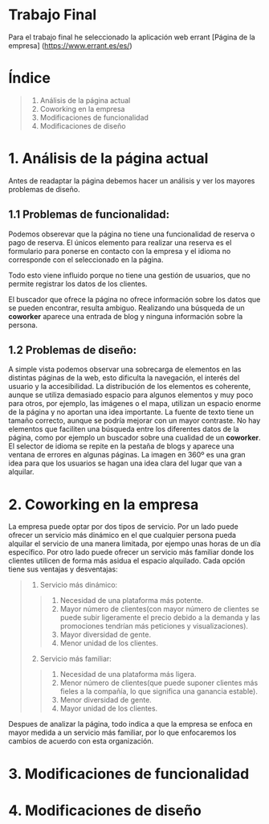 # Trabajo Final

Para el trabajo final he seleccionado la aplicación web errant
[Página de la empresa] (https://www.errant.es/es/)

# Índice
> 1. Análisis de la página actual
> 2. Coworking en la empresa
> 3. Modificaciones de funcionalidad
> 4. Modificaciones de diseño

# 1. Análisis de la página actual

Antes de readaptar la página debemos hacer un análisis y ver los mayores problemas de diseño.

## 1.1 Problemas de funcionalidad:

Podemos obserevar que la página no tiene una funcionalidad de reserva o pago de reserva. El únicos elemento
para realizar una reserva es el formulario para ponerse en contacto con la empresa y el idioma no corresponde
con el seleccionado en la página.

Todo esto viene influido porque no tiene una gestión de usuarios, que no permite registrar los datos de los clientes.

El buscador que ofrece la página no ofrece información sobre los datos que se pueden encontrar, resulta ambiguo.
Realizando una búsqueda de un __coworker__ aparece una entrada de blog y ninguna información sobre la persona.

## 1.2 Problemas de diseño:

A simple vista podemos observar una sobrecarga de elementos en las distintas páginas de la web, esto dificulta la navegación,
el interés del usuario y la accesibilidad.
La distribución de los elementos es coherente, aunque se utiliza demasiado espacio para algunos elementos y muy poco para otros,
por ejemplo, las imágenes o el mapa, utilizan un espacio enorme de la página y no aportan una idea importante.
La fuente de texto tiene un tamaño correcto, aunque se podría mejorar con un mayor contraste.
No hay elementos que faciliten una búsqueda entre los diferentes datos de la página, como por ejemplo un buscador sobre una cualidad
de un __coworker__.
El selector de idioma se repite en la pestaña de blogs y aparece una ventana de errores en algunas páginas.
La imagen en 360º es una gran idea para que los usuarios se hagan una idea clara del lugar que van a alquilar.


# 2. Coworking en la empresa

La empresa puede optar por dos tipos de servicio. Por un lado puede ofrecer un servicio más dinámico en el que cualquier persona 
pueda alquilar el servicio de una manera limitada, por ejempo unas horas de un día específico. Por otro lado puede ofrecer un servicio
más familiar donde los clientes utilicen de forma más asidua el espacio alquilado.
Cada opción tiene sus ventajas y desventajas:
> 1. Servicio más dinámico:
>> 1. Necesidad de una plataforma más potente.
>> 2. Mayor número de clientes(con mayor número de clientes se puede subir ligeramente el precio debido a la demanda y las promociones tendrían más peticiones y visualizaciones).
>> 3. Mayor diversidad de gente.
>> 4. Menor unidad de los clientes.
> 2. Servicio más familiar:
>> 1. Necesidad de una plataforma más ligera.
>> 2. Menor número de clientes(que puede suponer clientes más fieles a la compañía, lo que significa una ganancia estable).
>> 3. Menor diversidad de gente.
>> 4. Mayor unidad de los clientes.

Despues de analizar la página, todo indica a que la empresa se enfoca en mayor medida a un servicio más familiar, por lo que enfocaremos
los cambios de acuerdo con esta organización.

# 3. Modificaciones de funcionalidad



# 4. Modificaciones de diseño
